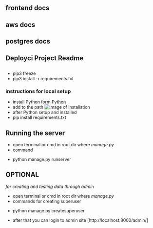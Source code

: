 
## frontend docs
## aws docs
## postgres docs

## Deployci Project Readme

## 
* pip3 freeze
* pip3 install -r requirements.txt


### instructions for local setup 
* install Python form [Python](https://www.python.org/)
* add to the path ![Image of Installation](https://datatofish.com/wp-content/uploads/2018/10/0001_add_Python_to_Path.png)
* after Python setup and installed 
* pip install requirements.txt



## Running the server 
* open terminal or cmd in root dir where _manage.py_ 
* command 
 - python manage.py runserver 



## OPTIONAL
_for creating and testing data through admin_
* open terminal or cmd in root dir where _manage.py_ 
* commands for creating superuser 
 - python manage.py createsuperuser 
* after that you can login to admin site [http://localhost:8000/admin/]


 
